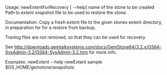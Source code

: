 Usage: newExtentForRecovery [ --help] <stone-name>  <snapshot-file-path>
  <stone-name>          name of the stone to be created
  <snapshot-file-path>  Path to extent snapshot file to be used to
                        restore the stone. 
	
Documentation:
Copy a fresh extent file to the given stones extent directory, in preparation for for a restore from backup.

Tranlog files are not removed, so that they can be used for recovery.

See http://downloads.gemtalksystems.com/docs/GemStone64/3.2.x/GS64-SysAdmin-3.2/GS64-SysAdmin-3.2.htm for more info.

Examples:
  newExtent --help
  newExtent sample $GS_HOME/gemstone/snapshots
